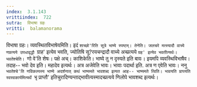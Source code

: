 ```yaml
---
index:  3.1.143
vrittiindex:  722
sutra:  विभाषा ग्रहः
vritti:  balamanorama 
---
```


विभाषा ग्रहः। व्यवस्थितविभाषेयमिति। इदं `शाच्छो'रिति सूत्रे भाष्ये स्पष्टम्। तेनेति। जलचरे मत्स्यादौ वाच्ये णप्रत्यये उपधावृद्धौ `ग्राह' इत्येव भवति, ज्योतिषि सू?रयचन्द्रादौ वाच्ये अच्प्रत्यये `ग्रह' इत्येव भवतीत्यर्थः। भवतेश्चेति। `णो वे'ति शेषः। पक्षे अच्। काशिकेति। भाष्ये तु न दृस्यते इति बावः। इयमपि व्यवस्थिविभाषैव। तदाह-- भवो देव इति। महादेव इत्यर्थः। अत्र अजेवेति भावः। भावाः पदार्था इति. अत्र ण एवेति भावः। ननु `भवतेश्चे'ति णविकल्पस्य भाष्ये अदर्शनात् कथं भाष्यमते भावशब्द इत्यत आह-- भाष्यमते त्विति। भावयति प्रापयति स्वस्वकार्यमित्यर्थे `भृ प्राप्तौ' इतिचुरादिण्यन्ताद्भावीत्यस्मादच्प्रत्यये णिलोपे भावशब्द इत्यर्थः। 

